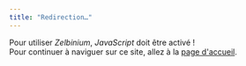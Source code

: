 ```yaml
---
title: "Redirection…"
---
```


<script>
    window.location.href = "home"
</script>
<noscript>
<div>Pour utiliser <em>Zelbinium</em>, <em>JavaScript</em> doit être activé !</div>
<div>Pour continuer à naviguer sur ce site, allez à la <a href="home">page d'accueil</a>.</div>
</noscript>
